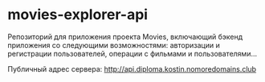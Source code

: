 # movies-explorer-api

Репозиторий для приложения проекта Movies, включающий бэкенд приложения со следующими возможностями: авторизации и регистрации пользователей, операции с фильмами и пользователями...

Публичный адрес сервера: http://api.diploma.kostin.nomoredomains.club
